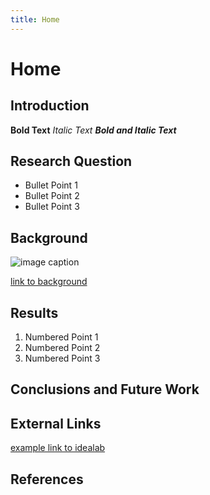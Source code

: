 ```yaml
---
title: Home
---
```


# Home

## Introduction

**Bold Text**
_Italic Text_
**_Bold and Italic Text_**

## Research Question

* Bullet Point 1
* Bullet Point 2
* Bullet Point 3

## Background

![image caption](https://idealab.asu.edu/assets/images/research/jumper1.png)

[link to background](background)

## Results

1. Numbered Point 1
1. Numbered Point 2
1. Numbered Point 3

## Conclusions and Future Work

## External Links

[example link to idealab](https://idealab.asu.edu)


## References

